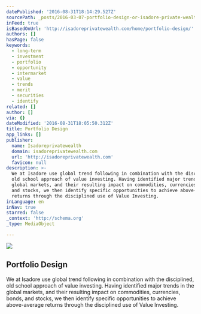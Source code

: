 ```yaml
---
datePublished: '2016-08-31T18:14:29.527Z'
sourcePath: _posts/2016-03-07-portfolio-design-or-isadore-private-wealth.md
inFeed: true
isBasedOnUrl: 'http://isadoreprivatewealth.com/home/portfolio-design/'
authors: []
hasPage: false
keywords:
  - long-term
  - investment
  - portfolio
  - opportunity
  - intermarket
  - value
  - trends
  - merit
  - securities
  - identify
related: []
author: []
via: {}
dateModified: '2016-08-31T18:05:50.312Z'
title: Portfolio Design
app_links: []
publisher:
  name: Isadoreprivatewealth
  domain: isadoreprivatewealth.com
  url: 'http://isadoreprivatewealth.com'
  favicon: null
description: >-
  We at Isadore use global trend following in combination with the disciplined,
  old school approach of value investing. Having identified major trends in the
  global markets, and their resulting impact on commodities, currencies, bonds,
  and stocks, we then identify specific opportunities to achieve above-average
  returns through the disciplined use of Value Investing.
inLanguage: en
inNav: true
starred: false
_context: 'http://schema.org'
_type: MediaObject

---
```

<article style=""><img src="https://s3-us-west-2.amazonaws.com/the-grid-img/p/7f7ab2e900f0a3eab0c864fbad31c33f2c3b0333.jpg" /><h1>Portfolio Design</h1><p>We at Isadore use global trend following in combination with the disciplined, old school approach of value investing. Having identified major trends in the global markets, and their resulting impact on commodities, currencies, bonds, and stocks, we then identify specific opportunities to achieve above-average returns through the disciplined use of Value Investing.</p></article>